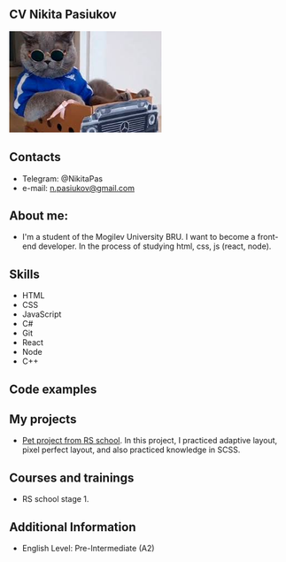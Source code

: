 ## CV Nikita Pasiukov
![Картинка](https://github.com/NikitaPas/SVCHVS/blob/Lab1_Markdown_%26_Git/images.jpg)
## Contacts
- Telegram: @NikitaPas
- e-mail: n.pasiukov@gmail.com
## About me:
- I'm a student of the Mogilev University BRU. I want to become a front-end developer. In the process of studying html, css, js (react, node).
## Skills
- HTML 
- CSS 
- JavaScript
- C#
- Git
- React
- Node
- C++
## Code examples

## My projects
- [Pet project from RS school](https://github.com/NikitaPas/shelter-pet-project-). In this project, I practiced adaptive layout, pixel perfect layout, and also practiced knowledge in SCSS.
## Courses and trainings
- RS school stage 1.
## Additional Information
- English Level: Pre-Intermediate (A2)

